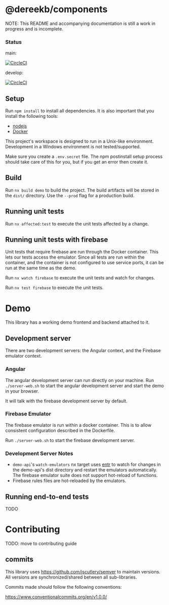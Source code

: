 # @dereekb/components
NOTE: This README and accompanying documentation is still a work in progress and is incomplete.

### Status
main:

[![CircleCI](https://circleci.com/gh/dereekb/dbx-components/tree/main.svg?style=shield)](https://circleci.com/gh/dereekb/dbx-components/tree/main)

develop: 

[![CircleCI](https://circleci.com/gh/dereekb/dbx-components/tree/develop.svg?style=shield)](https://circleci.com/gh/dereekb/dbx-components/tree/develop)

## Setup
Run `npm install` to install all dependencies. It is also important that you install the following tools:

- [nodejs](https://nodejs.org/en/)
- [Docker](https://www.docker.com/)

This project's workspace is designed to run in a Unix-like environment. Development in a Windows environment is not tested/supported.

Make sure you create a `.env.secret` file. The npm postinstall setup process should take care of this for you, but if you get an error then create it.

## Build

Run `nx build demo` to build the project. The build artifacts will be stored in the `dist/` directory. Use the `--prod` flag for a production build.

## Running unit tests

Run `nx affected:test` to execute the unit tests affected by a change.

## Running unit tests with firebase
Unit tests that require firebase are run through the Docker container. This lets our tests access the emulator. Since all tests are run within the container, and the container is not configured to use service ports, it can be run at the same time as the demo.

Run `nx watch firebase` to execute the unit tests and watch for changes.

Run `nx test firebase` to execute the unit tests.

# Demo
This library has a working demo frontend and backend attached to it.

## Development server

There are two development servers: the Angular context, and the Firebase emulator context.

### Angular
The angular development server can run directly on your machine. Run `./server-web.sh` to start the angular development server and start the demo in your browser.

It will talk with the firebase development server by default.

### Firebase Emulator
The firebase emulator is run within a docker container. This is to allow consistent configuration described in the Dockerfile.

Run `./server-web.sh` to start the firebase development server.

### Development Server Notes
- `demo-api`'s `watch-emulators` nx target uses [entr](http://eradman.com/entrproject/) to watch for changes in the demo-api's dist directory and restart the emulators automatically. The firebase emulator suite does not support hot-reload of functions.
- Firebase rules files are hot-reloaded by the emulators.

## Running end-to-end tests

TODO

# Contributing

TODO: move to contributing guide

## commits
This library uses https://github.com/jscutlery/semver to maintain versions. All versions are synchronized/shared between all sub-libraries.

Commits made should follow the following conventions: 

https://www.conventionalcommits.org/en/v1.0.0/
